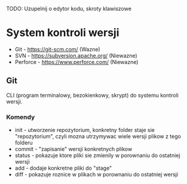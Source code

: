 TODO: Uzupelnij o edytor kodu, skroty klawiszowe

# System kontroli wersji

- Git - https://git-scm.com/ (Wazne)
- SVN - https://subversion.apache.org/ (Niewazne)
- Perforce - https://www.perforce.com/ (Niewazne)

## Git

CLI (program terminalowy, bezokienkowy, skrypt) do systemu kontroli wersji.

### Komendy

- init - utworzenie repozytorium, konkretny folder staje sie "repozytorium", czyli mozna utrzymywac wiele wersji plikow z tego folderu
- commit - "zapisanie" wersji konkretnych plikow
- status - pokazuje ktore pliki sie zmienily w porownaniu do ostatniej wersji
- add - dodaje konkretne pliki do "stage"
- diff - pokazuje roznice w plikach w porownaniu do ostatniej wersji